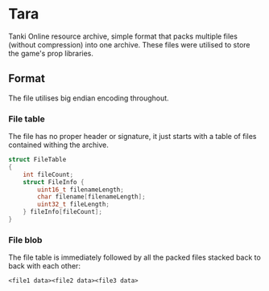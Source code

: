 # Tara
Tanki Online resource archive, simple format that packs multiple files (without compression) into one archive. These files were utilised to store the game's prop libraries.

## Format
The file utilises big endian encoding throughout.
### File table
The file has no proper header or signature, it just starts with a table of files contained withing the archive.
```c
struct FileTable
{
    int fileCount;
    struct FileInfo {
        uint16_t filenameLength;
        char filename[filenameLength];
        uint32_t fileLength;
    } fileInfo[fileCount];
}
```
### File blob
The file table is immediately followed by all the packed files stacked back to back with each other:
```
<file1 data><file2 data><file3 data>
```